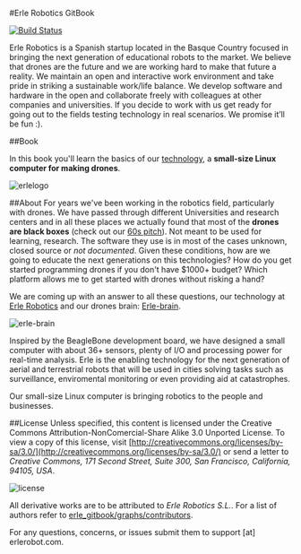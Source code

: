 #Erle Robotics GitBook

[![Build Status](https://www.gitbook.io/button/status/book/gitbookio/javascript)](https://www.gitbook.io/book/gitbookio/javascript/activity)

Erle Robotics is a Spanish startup located in the Basque Country focused in bringing the next generation of educational robots to the market. We believe that drones are the future and we are working hard to make that future a reality. We maintain an open and interactive work environment and take pride in striking a sustainable work/life balance. We develop software and hardware in the open and collaborate freely with colleagues at other companies and universities. If you decide to work with us get ready for going out to the fields testing technology in real scenarios. We promise it’ll be fun :).

##Book

In this book you'll learn the basics of our  [technology](http://erlerobot.com), a **small-size Linux computer for making drones**.

![erlelogo](http://erlerobotics.com/blog/wp-content/uploads/2014/10/erle_corporativo_5.0_72px_nobackground.png)

##About
For years we've been working in the robotics field, particularly with drones. We have passed through different Universities and research centers and in all these places we actually found that most of the **drones are black boxes** (check out our [60s pitch](https://www.youtube.com/watch?v=tKAqjyXaC18)). Not meant to be used for learning, research. The software they use is in most of the cases unknown, closed source or *not documented*.
Given these conditions, how are we going to educate the next generations on this technologies? How do you get started programming drones if you don't have $1000+ budget? Which platform allows me to get started with drones without risking a hand?

We are coming up with an answer to all these questions, our technology at [Erle Robotics](http://erlerobotics.com) and our drones brain: [Erle-brain](http://erlerobotics.com/blog/tienda/erle-brain).

![erle-brain](http://erlerobotics.com/blog/wp-content/uploads/2014/10/20141029_202223.jpg)

Inspired by the BeagleBone development board, we have designed a small computer with about 36+ sensors, plenty of I/O and processing power for real-time analysis. Erle is the enabling technology for the next generation of aerial and terrestrial robots that will be used in cities solving tasks such as surveillance, enviromental monitoring or even providing aid at catastrophes.

Our small-size Linux computer is bringing robotics to the people and businesses.


##License
Unless specified, this content is licensed under the Creative Commons Attribution-NonComercial-Share Alike 3.0 Unported License. To view a copy of this license, visit [http://creativecommons.org/licenses/by-sa/3.0/](http://creativecommons.org/licenses/by-sa/3.0/) or send a letter to *Creative Commons, 171 Second Street, Suite 300, San Francisco, California, 94105, USA*.

![license](http://i.creativecommons.org/l/by-nc-sa/4.0/88x31.png)

All derivative works are to be attributed to *Erle Robotics S.L.*. For a list of authors refer to [erle_gitbook/graphs/contributors](https://github.com/erlerobot/erle_gitbook/graphs/contributors).

For any questions, concerns, or issues submit them to support [at] erlerobot.com.

